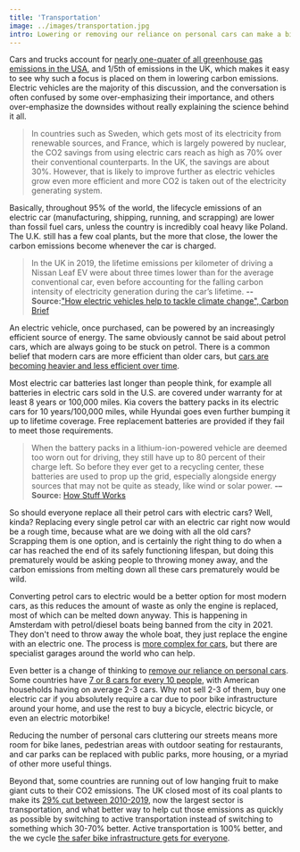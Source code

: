 ```yaml
---
title: 'Transportation'
image: ../images/transportation.jpg
intro: Lowering or removing our reliance on personal cars can make a big difference.
---
```


Cars and trucks account for [nearly one-quater of all greenhouse gas emissions in the USA](https://www.ucsusa.org/clean-vehicles/car-emissions-and-global-warming), and 1/5th of emissions in the UK, which makes it easy to see why such a focus is placed on them in lowering carbon emissions. Electric vehicles are the majority of this discussion, and the conversation is often confused by some over-emphasizing their importance, and others over-emphasize the downsides without really explaining the science behind it all.

> In countries such as Sweden, which gets most of its electricity from renewable sources, and France, which is largely powered by nuclear, the CO2 savings from using electric cars reach as high as 70% over their conventional counterparts. In the UK, the savings are about 30%. However, that is likely to improve further as electric vehicles grow even more efficient and more CO2 is taken out of the electricity generating system.

Basically, throughout 95% of the world, the lifecycle emissions of an electric car (manufacturing, shipping, running, and scrapping) are lower than fossil fuel cars, unless the country is incredibly coal heavy like Poland. The U.K. still has a few coal plants, but the more that close, the lower the carbon emissions become whenever the car is charged.

> In the UK in 2019, the lifetime emissions per kilometer of driving a Nissan Leaf EV were about three times lower than for the average conventional car, even before accounting for the falling carbon intensity of electricity generation during the car’s lifetime. **-- Source:**["How electric vehicles help to tackle climate change", Carbon Brief](https://www.carbonbrief.org/factcheck-how-electric-vehicles-help-to-tackle-climate-change)

An electric vehicle, once purchased, can be powered by an increasingly efficient source of energy. The same obviously cannot be said about petrol cars, which are always going to be stuck on petrol. There is a common belief that modern cars are more efficient than older cars, but [cars are becoming heavier and less efficient over time](https://www.theguardian.com/business/2020/feb/28/new-cars-producing-more-carbon-dioxide-than-older-models).

Most electric car batteries last longer than people think, for example all batteries in electric cars sold in the U.S. are covered under warranty for at least 8 years or 100,000 miles. Kia covers the battery packs in its electric cars for 10 years/100,000 miles, while Hyundai goes even further bumping it up to lifetime coverage. Free replacement batteries are provided if they fail to meet those requirements.

> When the battery packs in a lithium-ion-powered vehicle are deemed too worn out for driving, they still have up to 80 percent of their charge left. So before they ever get to a recycling center, these batteries are used to prop up the grid, especially alongside energy sources that may not be quite as steady, like wind or solar power. **-– Source:** [How Stuff Works](https://auto.howstuffworks.com/can-electric-car-batteries-be-recycled.htm)

So should everyone replace all their petrol cars with electric cars? Well, kinda? Replacing every single petrol car with an electric car right now would be a rough time, because what are we doing with all the old cars? Scrapping them is one option, and is certainly the right thing to do when a car has reached the end of its safely functioning lifespan, but doing this prematurely would be asking people to throwing money away, and the carbon emissions from melting down all these cars prematurely would be wild.

Converting petrol cars to electric would be a better option for most modern cars, as this reduces the amount of waste as only the engine is replaced, most of which can be melted down anyway. This is happening in Amsterdam with petrol/diesel boats being banned from the city in 2021. They don't need to throw away the whole boat, they just replace the engine with an electric one. The process is [more complex for cars](https://auto.howstuffworks.com/electric-car7.htm), but there are specialist garages around the world who can help.

Even better is a change of thinking to [remove our reliance on personal cars](https://www.wired.com/story/germany-proves-cars-must-die/). Some countries have [7 or 8 cars for every 10 people](https://en.wikipedia.org/wiki/List_of_countries_by_vehicles_per_capita), with American households having on average 2-3 cars. Why not sell 2-3 of them, buy one electric car if you absolutely require a car due to poor bike infrastructure around your home, and use the rest to buy a bicycle, electric bicycle, or even an electric motorbike!

Reducing the number of personal cars cluttering our streets means more room for bike lanes, pedestrian areas with outdoor seating for restaurants, and car parks can be replaced with public parks, more housing, or a myriad of other more useful things.

Beyond that, some countries are running out of low hanging fruit to make giant cuts to their CO2 emissions. The UK closed most of its coal plants to make its [29% cut between 2010-2019](https://www.carbonbrief.org/analysis-uks-co2-emissions-have-fallen-29-per-cent-over-the-past-decade), now the largest sector is transportation, and what better way to help cut those emissions as quickly as possible by switching to active transportation instead of switching to something which 30-70% better. Active transportation is 100% better, and the we cycle [the safer bike infrastructure gets for everyone](https://road.cc/content/news/devon-will-use-strava-prioritise-repairs-275345).
